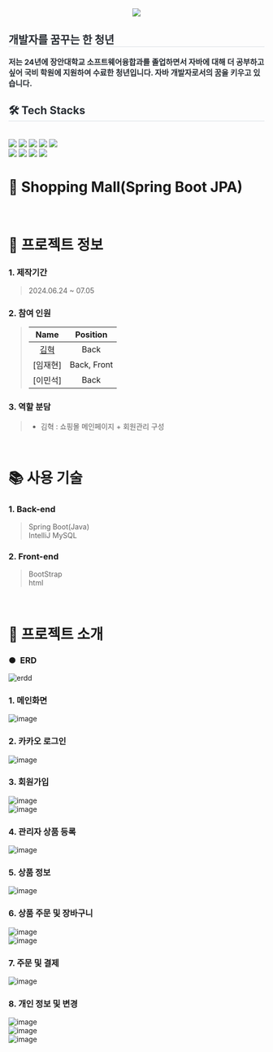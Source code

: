 <div align= "center">
    <img src="https://capsule-render.vercel.app/api?type=waving&color=#b897ff&height=120&text=&animation=&fontColor=000000&fontSize=70" />
    </div>
    <div style="text-align: left;"> 
    <h2 style="border-bottom: 1px solid #d8dee4; color: #282d33;"> 개발자를 꿈꾸는 한 청년 </h2>  
    <div style="font-weight: 700; font-size: 15px; text-align: left; color: #282d33;"> 저는 24년에 장안대학교 소프트웨어융합과를 졸업하면서 자바에 대해 더 공부하고 싶어 국비 학원에 지원하여 수료한 청년입니다. 자바 개발자로서의 꿈을 키우고 있습니다. </div> 
    </div>
    <div style="text-align: left;">
    <h2 style="border-bottom: 1px solid #d8dee4; color: #282d33;"> 🛠️ Tech Stacks </h2> <br> 
    <div style="margin: ; text-align: left;" "text-align: left;"> <img src="https://img.shields.io/badge/Java-007396?style=for-the-badge&logo=Java&logoColor=white">
          <img src="https://img.shields.io/badge/jQuery-0769AD?style=for-the-badge&logo=jQuery&logoColor=white">
          <img src="https://img.shields.io/badge/HTML5-E34F26?style=for-the-badge&logo=HTML5&logoColor=white">
          <img src="https://img.shields.io/badge/Github-181717?style=for-the-badge&logo=Github&logoColor=white">
          <img src="https://img.shields.io/badge/Javascript-F7DF1E?style=for-the-badge&logo=Javascript&logoColor=white">
          <br/><img src="https://img.shields.io/badge/MariaDB-003545?style=for-the-badge&logo=MariaDB&logoColor=white">
          <img src="https://img.shields.io/badge/MySQL-4479A1?style=for-the-badge&logo=MySQL&logoColor=white">
          <img src="https://img.shields.io/badge/Oracle-F80000?style=for-the-badge&logo=Oracle&logoColor=white">
          <img src="https://img.shields.io/badge/Apache Tomcat-F8DC75?style=for-the-badge&logo=Apache Tomcat&logoColor=white">
          </div>
    </div>
    
# 🛫 Shopping Mall(Spring Boot JPA)



<br />

# 📃 프로젝트 정보

### 1. 제작기간

> 2024.06.24 ~ 07.05

### 2. 참여 인원

> |                    Name                    |  Position   |
> | :----------------------------------------: | :---------: |
> | [김혁](https://github.com/hades0628) | Back |
> |   [임재현]    |    Back, Front     |
> |     [이민석]    |    Back     |


### 3. 역할 분담

> - 김혁 : 쇼핑몰 메인페이지 + 회원관리 구성

<br />

# 📚 사용 기술

### 1. Back-end

> Spring Boot(Java)  
> IntelliJ 
> MySQL

### 2. Front-end

> BootStrap  
> html

<br />


# 📕 프로젝트 소개

### ●&nbsp;    ERD

![erdd](https://github.com/user-attachments/assets/b022d4da-a86b-4b99-9672-c828ce435603)




### 1. 메인화면

![image](https://github.com/user-attachments/assets/8c32b727-52a8-4fef-bbbe-b74da95daa69)

### 2. 카카오 로그인

![image](https://github.com/user-attachments/assets/f9cc6fa1-75c6-46cb-86db-1a2d5367de23)

### 3. 회원가입

![image](https://github.com/user-attachments/assets/3ac34af6-6ecb-4910-bccc-bc07ae9aae75)
<br>
![image](https://github.com/user-attachments/assets/26ea28a4-4d4c-4425-a8e2-1103f3e84503)

### 4. 관리자 상품 등록

![image](https://github.com/user-attachments/assets/2c686542-ce21-46b1-99a0-dc108a57ed88)

### 5. 상품 정보

![image](https://github.com/user-attachments/assets/8f994960-3b8c-4585-bea9-c2e76353a043)

### 6. 상품 주문 및 장바구니

![image](https://github.com/user-attachments/assets/acec0ade-2ab5-4812-a81f-4b389ac97813)
<br>
![image](https://github.com/user-attachments/assets/90fad883-3dcb-4424-8eb7-e69917acb66e)

### 7. 주문 및 결제

![image](https://github.com/user-attachments/assets/833a1ea1-eebf-4ac6-8901-bac36e06db34)

### 8. 개인 정보 및 변경

![image](https://github.com/user-attachments/assets/81ae23d1-f23d-4300-b739-9e86688f7ca2)
<br>
![image](https://github.com/user-attachments/assets/c7214806-8b75-4315-baa2-0a6edf72dbb1)
<br>
![image](https://github.com/user-attachments/assets/8ed0719c-8c56-49c2-9e30-ebfe90a965b2)

